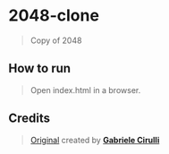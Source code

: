 # 2048-clone
>Copy of 2048

## How to run
>Open index.html in a browser.

## Credits
>[Original](https://play2048.co/) created by [**Gabriele Cirulli**](http://gabrielecirulli.com/)
